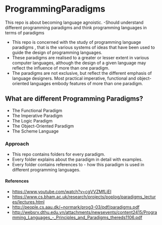 # ProgrammingParadigms
This repo is about becoming language agnoistic. -Should understand different programming paradigms and think programming languages in terms of paradigms

- This repo is concerned with the study of programming language paradigms , that is the various systems of ideas that have been used to guide the design of programming languages. 
- These paradigms are realised to a greater or lesser extent in various computer languages, although the design of a given language may reflect the influence of more than one paradigm.
- The paradigms are not exclusive, but reflect the different emphasis of language designers. Most practical imperative, functional and object-oriented languages embody features of more than one paradigm.

## What are different Programming Paradigms?
- The Functional Paradigm
- The Imperative Paradigm
- The Logic Paradigm
- The Object-Oriented Paradigm
- The Scheme Language

### Approach
- This repo contains folders for every paradigm.
- Every folder explains about the paradigm in detail with examples.
- Every folder contains references to - how this paradigm is used in different programming languages.


#### References
- https://www.youtube.com/watch?v=cgVVZMfLjEI
- https://www.cs.bham.ac.uk/research/projects/poplog/paradigms_lectures/lectures.html
- http://people.cs.aau.dk/~normark/prog3-03/pdf/paradigms.pdf
- http://websrv.dthu.edu.vn/attachments/newsevents/content2415/Programming_Languages_-_Principles_and_Paradigms_thereds1106.pdf
